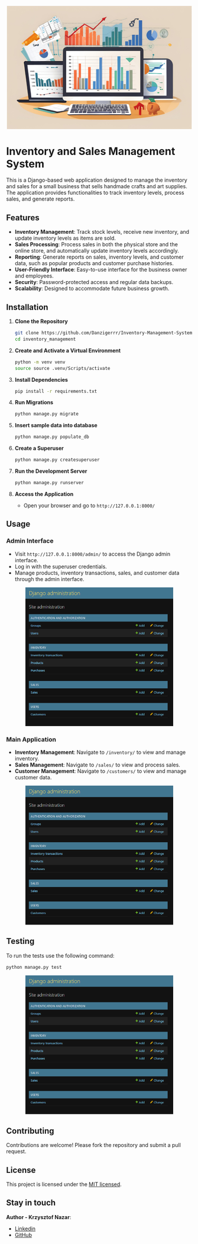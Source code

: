 <p align="center">
  <a href="https://www.google.com/url?sa=i&url=https%3A%2F%2Fwww.freepik.com%2Fpremium-vector%2Fweather-infographic-line-climate-forecast-banner-with-rain-sunny-cold-day-elements-clouds-sky-moon-icons-precipitation-cloudiness-prediction-vector-meteorology-background_33099939.htm&psig=AOvVaw2MkwMPrTj5Qa60n1F8LWEi&ust=1721297430172000&source=images&cd=vfe&opi=89978449&ved=0CBEQjRxqFwoTCMjzn-HqrYcDFQAAAAAdAAAAABAE" 
target="blank"><img src="READMEImages/banner.png" width="500" alt="Repo Banner" /></a>
</p>

# Inventory and Sales Management System

This is a Django-based web application designed to manage the inventory and sales for a small business that sells handmade crafts and art supplies. The application provides functionalities to track inventory levels, process sales, and generate reports.

## Features

- **Inventory Management**: Track stock levels, receive new inventory, and update inventory levels as items are sold.
- **Sales Processing**: Process sales in both the physical store and the online store, and automatically update inventory levels accordingly.
- **Reporting**: Generate reports on sales, inventory levels, and customer data, such as popular products and customer purchase histories.
- **User-Friendly Interface**: Easy-to-use interface for the business owner and employees.
- **Security**: Password-protected access and regular data backups.
- **Scalability**: Designed to accommodate future business growth.

## Installation

1. **Clone the Repository**
   ```bash
   git clone https://github.com/Danzigerrr/Inventory-Management-System-using-Django.git
   cd inventory_management
   ```

2. **Create and Activate a Virtual Environment**
   ```bash
   python -m venv venv
   source source .venv/Scripts/activate

   ```

3. **Install Dependencies**
   ```bash
   pip install -r requirements.txt
   ```

4. **Run Migrations**
   ```bash
   python manage.py migrate
   ```

5. **Insert sample data into database**
   ```bash
   python manage.py populate_db
   ```
   
6. **Create a Superuser**
   ```bash
   python manage.py createsuperuser
   ```

7. **Run the Development Server**
   ```bash
   python manage.py runserver
   ```

8. **Access the Application**
    - Open your browser and go to `http://127.0.0.1:8000/`

## Usage

### Admin Interface

- Visit `http://127.0.0.1:8000/admin/` to access the Django admin interface.
- Log in with the superuser credentials.
- Manage products, inventory transactions, sales, and customer data through the admin interface.

<p align="center">
  <a href="https://www.google.com/url?sa=i&url=https%3A%2F%2Fwww.freepik.com%2Fpremium-vector%2Fweather-infographic-line-climate-forecast-banner-with-rain-sunny-cold-day-elements-clouds-sky-moon-icons-precipitation-cloudiness-prediction-vector-meteorology-background_33099939.htm&psig=AOvVaw2MkwMPrTj5Qa60n1F8LWEi&ust=1721297430172000&source=images&cd=vfe&opi=89978449&ved=0CBEQjRxqFwoTCMjzn-HqrYcDFQAAAAAdAAAAABAE" 
target="blank"><img src="READMEImages/admin_page.png" width="400" alt="Admin Page" /></a>
</p>

### Main Application

- **Inventory Management**: Navigate to `/inventory/` to view and manage inventory.
- **Sales Management**: Navigate to `/sales/` to view and process sales.
- **Customer Management**: Navigate to `/customers/` to view and manage customer data.

<p align="center">
  <a href="https://www.google.com/url?sa=i&url=https%3A%2F%2Fwww.freepik.com%2Fpremium-vector%2Fweather-infographic-line-climate-forecast-banner-with-rain-sunny-cold-day-elements-clouds-sky-moon-icons-precipitation-cloudiness-prediction-vector-meteorology-background_33099939.htm&psig=AOvVaw2MkwMPrTj5Qa60n1F8LWEi&ust=1721297430172000&source=images&cd=vfe&opi=89978449&ved=0CBEQjRxqFwoTCMjzn-HqrYcDFQAAAAAdAAAAABAE" 
target="blank"><img src="READMEImages/admin_page.png" width="400" alt="Admin Page" /></a>
</p>


## Testing
To run the tests use the following command:
```bash
python manage.py test
```
<p align="center">
  <a href="https://www.google.com/url?sa=i&url=https%3A%2F%2Fwww.freepik.com%2Fpremium-vector%2Fweather-infographic-line-climate-forecast-banner-with-rain-sunny-cold-day-elements-clouds-sky-moon-icons-precipitation-cloudiness-prediction-vector-meteorology-background_33099939.htm&psig=AOvVaw2MkwMPrTj5Qa60n1F8LWEi&ust=1721297430172000&source=images&cd=vfe&opi=89978449&ved=0CBEQjRxqFwoTCMjzn-HqrYcDFQAAAAAdAAAAABAE" 
target="blank"><img src="READMEImages/admin_page.png" width="400" alt="Tests results" /></a>
</p>

## Contributing

Contributions are welcome! Please fork the repository and submit a pull request.

## License

This project is licensed under the [MIT licensed](LICENSE).

## Stay in touch
**Author - Krzysztof Nazar**:
- [Linkedin](https://www.linkedin.com/in/krzysztofnazar/)
- [GitHub](https://github.com/Danzigerrr)



